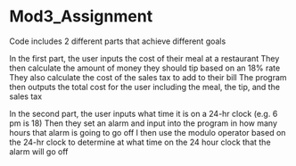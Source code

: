 # Mod3_Assignment

Code includes 2 different parts that achieve different goals

In the first part, the user inputs the cost of their meal at a restaurant
They then calculate the amount of money they should tip based on an 18% rate
They also calculate the cost of the sales tax to add to their bill
The program then outputs the total cost for the user including the meal, the tip, and the sales tax

In the second part, the user inputs what time it is on a 24-hr clock (e.g. 6 pm is 18)
Then they set an alarm and input into the program in how many hours that alarm is going to go off
I then use the modulo operator based on the 24-hr clock to determine at what time on the 24 hour clock that the alarm will go off
